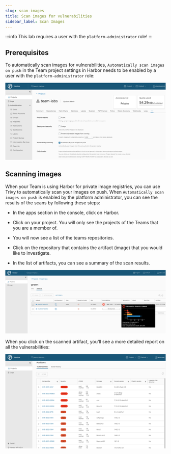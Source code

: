 ```yaml
---
slug: scan-images
title: Scan images for vulnerabilities
sidebar_label: Scan Images
---
```


:::info
This lab requires a user with the `platform-administrator` role!
:::

## Prerequisites

To automatically scan images for vulnerabilities, `Automatically scan images on push` in the Team project settings in Harbor needs to be enabled by a user with the `platform-administrator` role:

![image vulnerabilities](../../img/harbor-config.png)

## Scanning images

When your Team is using Harbor for private image registries, you can use Trivy to automatically scan your images on push. When `Automatically scan images on push` is enabled by the platform administrator, you can see the results of the scans by following these steps:

- In the apps section in the console, click on Harbor.

- Click on your project. You will only see the projects of the Teams that you are a member of.

- You will now see a list of the teams repositories.

- Click on the repository that contains the artifact (image) that you would like to investigate.

- In the list of artifacts, you can see a summary of the scan results.

![kubecfg](../../img/trivy-scan-sum.png)

When you click on the scanned artifact, you'll see a more detailed report on all the vulnerabilities:

![kubecfg](../../img/trivy-scan-details.png)